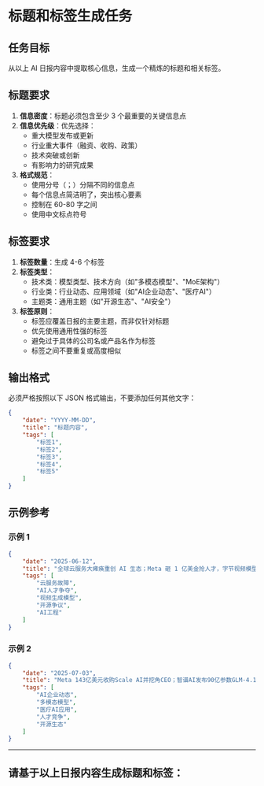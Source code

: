 # 标题和标签生成任务

## 任务目标
从以上 AI 日报内容中提取核心信息，生成一个精炼的标题和相关标签。

## 标题要求
1. **信息密度**：标题必须包含至少 3 个最重要的关键信息点
2. **信息优先级**：优先选择：
   - 重大模型发布或更新
   - 行业重大事件（融资、收购、政策）
   - 技术突破或创新
   - 有影响力的研究成果
3. **格式规范**：
   - 使用分号（；）分隔不同的信息点
   - 每个信息点简洁明了，突出核心要素
   - 控制在 60-80 字之间
   - 使用中文标点符号

## 标签要求
1. **标签数量**：生成 4-6 个标签
2. **标签类型**：
   - 技术类：模型类型、技术方向（如"多模态模型"、"MoE架构"）
   - 行业类：行业动态、应用领域（如"AI企业动态"、"医疗AI"）
   - 主题类：通用主题（如"开源生态"、"AI安全"）
3. **标签原则**：
   - 标签应覆盖日报的主要主题，而非仅针对标题
   - 优先使用通用性强的标签
   - 避免过于具体的公司名或产品名作为标签
   - 标签之间不要重复或高度相似

## 输出格式
必须严格按照以下 JSON 格式输出，不要添加任何其他文字：

```json
{
    "date": "YYYY-MM-DD",
    "title": "标题内容",
    "tags": [
        "标签1",
        "标签2",
        "标签3",
        "标签4",
        "标签5"
    ]
}
```

## 示例参考

### 示例 1
```json
{
    "date": "2025-06-12",
    "title": "全球云服务大瘫痪重创 AI 生态；Meta 砸 1 亿美金抢人才，字节视频模型碾压 Veo",
    "tags": [
        "云服务故障",
        "AI人才争夺",
        "视频生成模型",
        "开源争议",
        "AI工程"
    ]
}
```

### 示例 2
```json
{
    "date": "2025-07-03",
    "title": "Meta 143亿美元收购Scale AI并挖角CEO；智谱AI发布90亿参数GLM-4.1V-Thinking多模态模型；医疗AI MAI-DxO准确率达全科医生4倍",
    "tags": [
        "AI企业动态",
        "多模态模型",
        "医疗AI应用",
        "人才竞争",
        "开源生态"
    ]
}
```

---

## 请基于以上日报内容生成标题和标签：
